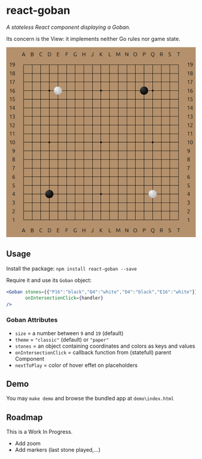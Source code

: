 # react-goban

*A stateless React component displaying a Goban.*

Its concern is the View: it implements neither Go rules nor game state.

![SVGoban demo](demo/demo.png)

## Usage

Install the package: `npm install react-goban --save`

Require it and use its `Goban` object:

```jsx
<Goban stones={{"P16":"black","Q4":"white","D4":"black","E16":"white"}} 
       onIntersectionClick={handler}
/>
```

### Goban Attributes
* `size` = a number between `9` and `19` (default)
* `theme` = `"classic"` (default) or `"paper"`
* `stones` = an object containing coordinates and colors as keys and values
* `onIntersectionClick` = callback function from (statefull) parent Component
* `nextToPlay` = color of hover effet on placeholders

## Demo

You may `make demo` and browse the bundled app at `demo\index.html`

## Roadmap

This is a Work In Progress.
* Add zoom
* Add markers (last stone played,...)

